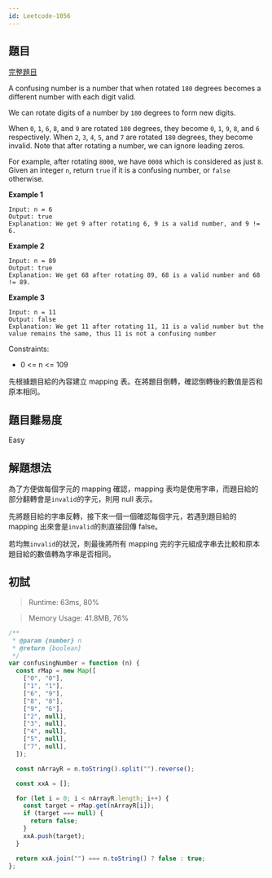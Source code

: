 ```yaml
---
id: Leetcode-1056
---
```


## 題目

[完整題目](https://leetcode.com/problems/confusing-number/)

A confusing number is a number that when rotated `180` degrees becomes a different number with each digit valid.

We can rotate digits of a number by `180` degrees to form new digits.

When `0`, `1`, `6`, `8`, and `9` are rotated `180` degrees, they become `0`, `1`, `9`, `8`, and `6` respectively.
When `2`, `3`, `4`, `5`, and `7` are rotated `180` degrees, they become invalid.
Note that after rotating a number, we can ignore leading zeros.

For example, after rotating `8000`, we have `0008` which is considered as just `8`.
Given an integer `n`, return `true` if it is a confusing number, or `false` otherwise.

**Example 1**

```
Input: n = 6
Output: true
Explanation: We get 9 after rotating 6, 9 is a valid number, and 9 != 6.
```

**Example 2**

```
Input: n = 89
Output: true
Explanation: We get 68 after rotating 89, 68 is a valid number and 68 != 89.
```

**Example 3**

```
Input: n = 11
Output: false
Explanation: We get 11 after rotating 11, 11 is a valid number but the value remains the same, thus 11 is not a confusing number
```

Constraints:

- 0 <= n <= 109

先根據題目給的內容建立 mapping 表。在將題目倒轉，確認倒轉後的數值是否和原本相同。

## 題目難易度

Easy

## 解題想法

為了方便做每個字元的 mapping 確認，mapping 表均是使用字串，而題目給的部分翻轉會是`invalid`的字元，則用 null 表示。

先將題目給的字串反轉，接下來一個一個確認每個字元，若遇到題目給的 mapping 出來會是`invalid`的則直接回傳 false。

若均無`invalid`的狀況，則最後將所有 mapping 完的字元組成字串去比較和原本題目給的數值轉為字串是否相同。

## 初試

> Runtime: 63ms, 80%

> Memory Usage: 41.8MB, 76%

```javascript
/**
 * @param {number} n
 * @return {boolean}
 */
var confusingNumber = function (n) {
  const rMap = new Map([
    ["0", "0"],
    ["1", "1"],
    ["6", "9"],
    ["8", "8"],
    ["9", "6"],
    ["2", null],
    ["3", null],
    ["4", null],
    ["5", null],
    ["7", null],
  ]);

  const nArrayR = n.toString().split("").reverse();

  const xxA = [];

  for (let i = 0; i < nArrayR.length; i++) {
    const target = rMap.get(nArrayR[i]);
    if (target === null) {
      return false;
    }
    xxA.push(target);
  }

  return xxA.join("") === n.toString() ? false : true;
};
```
